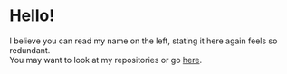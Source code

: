 # Hello!

I believe you can read my name on the left, stating it here again feels so redundant.
<br>You may want to look at my repositories or go <a href="https://rcreddyn.github.io">here</a>.
